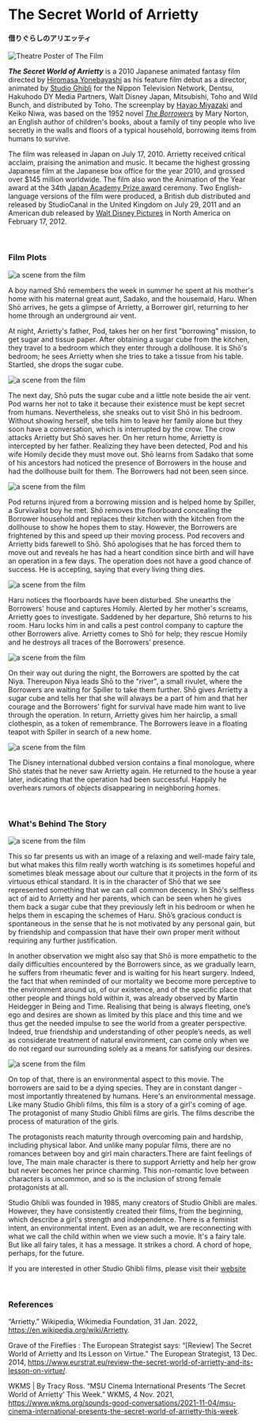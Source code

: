 <!DOCTYPE html>
<html lang="en" dir="ltr">
  <head>
    <meta charset="utf-8">
    <title>The Secret World of Arrietty</title>
    <link rel="stylesheet" type="text/css" href="style.css">
  </head>
  <body>
    <!--the heading of website-->
    <h1 class="heading1">The Secret World of Arrietty</h1>
    <h4 class="heading2">借りぐらしのアリエッティ</h4>
    <!--poster of the film-->
    <img class="poster" src="Poster.jpg" alt="Theatre Poster of The Film">
    <!--intro of the film-->
    <p><strong><i>The Secret World of Arrietty</i></strong> is a 2010 Japanese animated fantasy film directed by <a href="https://en.wikipedia.org/wiki/Hiromasa_Yonebayashi">Hiromasa Yonebayashi</a> as his feature film debut as a director, animated by <a href="https://en.wikipedia.org/wiki/Studio_Ghibli">Studio Ghibli</a> for the Nippon Television Network, Dentsu, Hakuhodo DY Media Partners, Walt Disney Japan, Mitsubishi, Toho and Wild Bunch, and distributed by Toho. The screenplay by <a href="https://en.wikipedia.org/wiki/Hayao_Miyazaki">Hayao Miyazaki</a> and Keiko Niwa, was based on the 1952 novel <a href="https://en.wikipedia.org/wiki/The_Borrowers"><i>The Borrowers</i></a> by Mary Norton, an English author of children's books, about a family of tiny people who live secretly in the walls and floors of a typical household, borrowing items from humans to survive.</p>
    <p>The film was released in Japan on July 17, 2010. Arrietty received critical acclaim, praising the animation and music. It became the highest grossing Japanese film at the Japanese box office for the year 2010, and grossed over $145 million worldwide. The film also won the Animation of the Year award at the 34th <a href="https://en.wikipedia.org/wiki/Japan_Academy_Film_Prize">Japan Academy Prize award</a> ceremony. Two English-language versions of the film were produced, a British dub distributed and released by StudioCanal in the United Kingdom on July 29, 2011 and an American dub released by <a href="https://en.wikipedia.org/wiki/Walt_Disney_Pictures">Walt Disney Pictures</a> in North America on February 17, 2012.</p>
    <br>
    <!--plot of the film plot-->
    <h3>Film Plots</h3>
    <img class="scenes" src="scene1.jpeg" alt="a scene from the film">
    <p>A boy named Shō remembers the week in summer he spent at his mother's home with his maternal great aunt, Sadako, and the housemaid, Haru. When Shō arrives, he gets a glimpse of Arrietty, a Borrower girl, returning to her home through an underground air vent.</p>
    <p>At night, Arrietty's father, Pod, takes her on her first "borrowing" mission, to get sugar and tissue paper. After obtaining a sugar cube from the kitchen, they travel to a bedroom which they enter through a dollhouse. It is Shō's bedroom; he sees Arrietty when she tries to take a tissue from his table. Startled, she drops the sugar cube. </p>
    <img class="scenes" src="scene3.jpeg" alt="a scene from the film">
    <p>The next day, Shō puts the sugar cube and a little note beside the air vent. Pod warns her not to take it because their existence must be kept secret from humans. Nevertheless, she sneaks out to visit Shō in his bedroom. Without showing herself, she tells him to leave her family alone but they soon have a conversation, which is interrupted by the crow. The crow attacks Arrietty but Shō saves her. On her return home, Arrietty is intercepted by her father. Realizing they have been detected, Pod and his wife Homily decide they must move out. Shō learns from Sadako that some of his ancestors had noticed the presence of Borrowers in the house and had the dollhouse built for them. The Borrowers had not been seen since.</p>
    <img class="scenes" src="scene2.jpeg" alt="a scene from the film">
    <p>Pod returns injured from a borrowing mission and is helped home by Spiller, a Survivalist boy he met. Shō removes the floorboard concealing the Borrower household and replaces their kitchen with the kitchen from the dollhouse to show he hopes them to stay. However, the Borrowers are frightened by this and speed up their moving process. Pod recovers and Arrietty bids farewell to Shō. Shō apologises that he has forced them to move out and reveals he has had a heart condition since birth and will have an operation in a few days. The operation does not have a good chance of success. He is accepting, saying that every living thing dies.</p>
    <img class="scenes" src="scene5.jpeg" alt="a scene from the film">
    <p>Haru notices the floorboards have been disturbed. She unearths the Borrowers' house and captures Homily. Alerted by her mother's screams, Arrietty goes to investigate. Saddened by her departure, Shō returns to his room. Haru locks him in and calls a pest control company to capture the other Borrowers alive. Arrietty comes to Shō for help; they rescue Homily and he destroys all traces of the Borrowers’ presence.</p>
    <img class="scenes" src="scene4.jpeg" alt="a scene from the film">
    <p>On their way out during the night, the Borrowers are spotted by the cat Niya. Thereupon Niya leads Shō to the "river", a small rivulet, where the Borrowers are waiting for Spiller to take them further. Shō gives Arrietty a sugar cube and tells her that she will always be a part of him and that her courage and the Borrowers' fight for survival have made him want to live through the operation. In return, Arrietty gives him her hairclip, a small clothespin, as a token of remembrance. The Borrowers leave in a floating teapot with Spiller in search of a new home.</p>
    <img class="scenes" src="scene6.png" alt="a scene from the film">
    <p>The Disney international dubbed version contains a final monologue, where Shō states that he never saw Arrietty again. He returned to the house a year later, indicating that the operation had been successful. Happily he overhears rumors of objects disappearing in neighboring homes.</p>
    <br>
    <!--some deep meanings behind the film-->
    <h3>What's Behind The Story</h3>
    <img class="scenes" src="scene7.jpeg" alt="a scene from the film">
    <p>This so far presents us with an image of a relaxing and well-made fairy tale, but what makes this film really worth watching is its sometimes hopeful and sometimes bleak message about our culture that it projects in the form of its virtuous ethical standard. It is in the character of Shō that we see represented something that we can call common decency. In Shō's selfless act of aid to Arrietty and her parents, which can be seen when he gives them back a sugar cube that they previously left in his bedroom or when he helps them in escaping the schemes of Haru. Shō’s gracious conduct is spontaneous in the sense that he is not motivated by any personal gain, but by friendship and compassion that have their own proper merit without requiring any further justification.</p>
    <p>In another observation we might also say that Shō is more empathetic to the daily difficulties encountered by the Borrowers since, as we gradually learn, he suffers from rheumatic fever and is waiting for his heart surgery. Indeed, the fact that when reminded of our mortality we become more perceptive to the environment around us, of our existence, and of the specific place that other people and things hold within it, was already observed by Martin Heidegger in Being and Time. Realising that being is always fleeting, one’s ego and desires are shown as limited by this place and this time and we thus get the needed impulse to see the world from a greater perspective. Indeed, true friendship and understanding of other people’s needs, as well as considerate treatment of natural environment, can come only when we do not regard our surrounding solely as a means for satisfying our desires. </p>
    <img class="scenes" src="scene8.jpeg" alt="a scene from the film">
    <p>On top of that, there is an environmental aspect to this movie. The borrowers are said to be a dying species. They are in constant danger - most importantly threatened by humans. Here's an environmental message. Like many Studio Ghibli films, this film is a story of a girl's coming of age. The protagonist of many Studio Ghibli films are girls. The films describe the process of maturation of the girls.</p>
    <p>The protagonists reach maturity through overcoming pain and hardship, including physical labor. And unlike many popular films, there are no romances between boy and girl main characters.There are faint feelings of love, The main male character is there to support Arrietty and help her grow but never becomes her prince charming. This non-romantic love between characters is uncommon, and so is the inclusion of strong female protagonists at all. </p>
    <p>Studio Ghibli was founded in 1985, many creators of Studio Ghibli are males. However, they have consistently created their films, from the beginning, which describe a girl's strength and independence. There is a feminist intent, an environmental intent. Even as an adult, we are reconnecting with what we call the child within when we view such a movie. It's a fairy tale. But like all fairy tales, it has a message. It strikes a chord. A chord of hope, perhaps, for the future.</p>
    <p>If you are interested in other Studio Ghibli films, please visit their <a href="http://www.nausicaa.net/wiki/Main_Page">website</a></p>
    <br>
    <!--citation-->
    <h3>References</h3>
    <p>“Arrietty.” Wikipedia, Wikimedia Foundation, 31 Jan. 2022, <a href="https://en.wikipedia.org/wiki/Arrietty">https://en.wikipedia.org/wiki/Arrietty</a>. </p>
    <p>Grave of the Fireflies : The European Strategist says: “[Review] The Secret World of Arrietty and Its Lesson on Virtue.” The European Strategist, 13 Dec. 2014, <a href="https://www.eurstrat.eu/review-the-secret-world-of-arrietty-and-its-lesson-on-virtue/">https://www.eurstrat.eu/review-the-secret-world-of-arrietty-and-its-lesson-on-virtue/</a>. </p>
    <p>WKMS |                     By                    Tracy Ross. “MSU Cinema International Presents ‘The Secret World of Arrietty’ This Week.” WKMS, 4 Nov. 2021, <a href="https://www.wkms.org/sounds-good-conversations/2021-11-04/msu-cinema-international-presents-the-secret-world-of-arrietty-this-week">https://www.wkms.org/sounds-good-conversations/2021-11-04/msu-cinema-international-presents-the-secret-world-of-arrietty-this-week</a>. </p>
  </body>
</html>
